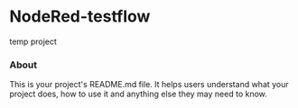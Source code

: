 NodeRed-testflow
================

temp project

### About

This is your project's README.md file. It helps users understand what your
project does, how to use it and anything else they may need to know.